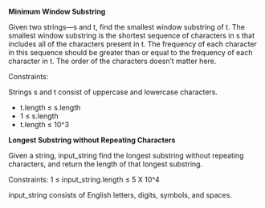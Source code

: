 **Minimum Window Substring**

Given two strings—s and t, find the smallest window substring of t. The smallest window substring is
the shortest sequence of characters in s that includes all of the characters present in t. The frequency
of each character in this sequence should be greater than or equal to the frequency of each character in t.
The order of the characters doesn’t matter here.

Constraints:

Strings s and t consist of uppercase and lowercase characters.
- t.length ≤ s.length
- 1 ≤ s.length
- t.length ≤ 10^3


**Longest Substring without Repeating Characters**

Given a string, input_string find the longest substring without repeating characters, and return the length of that longest substring.

Constraints:
1 ≤ input_string.length ≤ 5 X 10^4
 
input_string consists of English letters, digits, symbols, and spaces.
